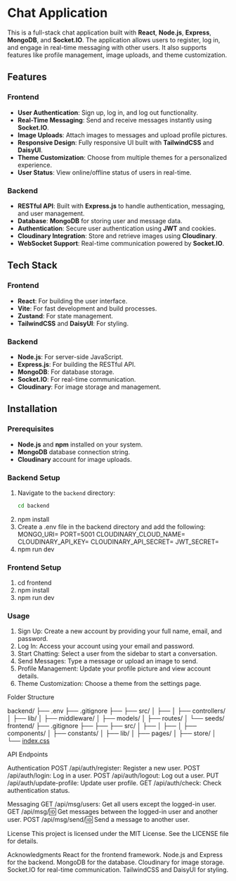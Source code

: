 # Chat Application

This is a full-stack chat application built with **React**, **Node.js**, **Express**, **MongoDB**, and **Socket.IO**. The application allows users to register, log in, and engage in real-time messaging with other users. It also supports features like profile management, image uploads, and theme customization.

## Features

### Frontend
- **User Authentication**: Sign up, log in, and log out functionality.
- **Real-Time Messaging**: Send and receive messages instantly using **Socket.IO**.
- **Image Uploads**: Attach images to messages and upload profile pictures.
- **Responsive Design**: Fully responsive UI built with **TailwindCSS** and **DaisyUI**.
- **Theme Customization**: Choose from multiple themes for a personalized experience.
- **User Status**: View online/offline status of users in real-time.

### Backend
- **RESTful API**: Built with **Express.js** to handle authentication, messaging, and user management.
- **Database**: **MongoDB** for storing user and message data.
- **Authentication**: Secure user authentication using **JWT** and cookies.
- **Cloudinary Integration**: Store and retrieve images using **Cloudinary**.
- **WebSocket Support**: Real-time communication powered by **Socket.IO**.

## Tech Stack

### Frontend
- **React**: For building the user interface.
- **Vite**: For fast development and build processes.
- **Zustand**: For state management.
- **TailwindCSS** and **DaisyUI**: For styling.

### Backend
- **Node.js**: For server-side JavaScript.
- **Express.js**: For building the RESTful API.
- **MongoDB**: For database storage.
- **Socket.IO**: For real-time communication.
- **Cloudinary**: For image storage and management.

## Installation

### Prerequisites
- **Node.js** and **npm** installed on your system.
- **MongoDB** database connection string.
- **Cloudinary** account for image uploads.

### Backend Setup
1. Navigate to the `backend` directory:
   ```bash
   cd backend
2. npm install
3. Create a .env file in the backend directory and add the following:
    MONGO_URI=<your-mongodb-connection-string>
    PORT=5001
    CLOUDINARY_CLOUD_NAME=<your-cloudinary-cloud-name>
    CLOUDINARY_API_KEY=<your-cloudinary-api-key>
    CLOUDINARY_API_SECRET=<your-cloudinary-api-secret>
    JWT_SECRET=<your-jwt-secret>
4. npm run dev


### Frontend Setup
1. cd frontend
2. npm install
3. npm run dev



### Usage
1. Sign Up: Create a new account by providing your full name, email, and password.
2. Log In: Access your account using your email and password.
3. Start Chatting: Select a user from the sidebar to start a conversation.
4. Send Messages: Type a message or upload an image to send.
5. Profile Management: Update your profile picture and view account details.
6. Theme Customization: Choose a theme from the settings page.


Folder Structure

backend/
├── .env
├── .gitignore
├── 
├── src/
│   ├── 
│   ├── controllers/
│   ├── lib/
│   ├── middleware/
│   ├── models/
│   ├── routes/
│   └── seeds/
frontend/
├── .gitignore
├── 
├── 
├── src/
│   ├── 
│   ├── 
│   ├── components/
│   ├── constants/
│   ├── lib/
│   ├── pages/
│   ├── store/
│   └── [index.css](http://_vscodecontentref_/7)



API Endpoints

Authentication
POST /api/auth/register: Register a new user.
POST /api/auth/login: Log in a user.
POST /api/auth/logout: Log out a user.
PUT /api/auth/update-profile: Update user profile.
GET /api/auth/check: Check authentication status.

Messaging
GET /api/msg/users: Get all users except the logged-in user.
GET /api/msg/:id: Get messages between the logged-in user and another user.
POST /api/msg/send/:id: Send a message to another user.


License
This project is licensed under the MIT License. See the LICENSE file for details.

Acknowledgments
React for the frontend framework.
Node.js and Express for the backend.
MongoDB for the database.
Cloudinary for image storage.
Socket.IO for real-time communication.
TailwindCSS and DaisyUI for styling.